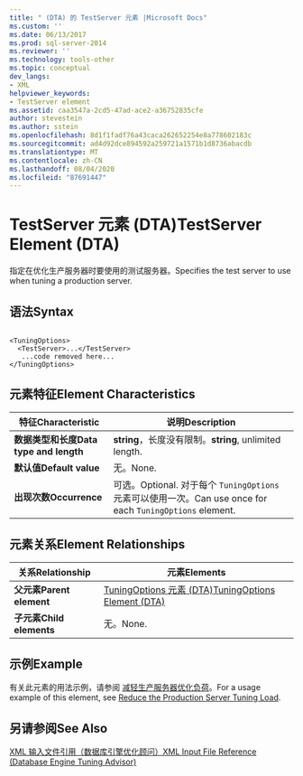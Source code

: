 ```yaml
---
title: " (DTA) 的 TestServer 元素 |Microsoft Docs"
ms.custom: ''
ms.date: 06/13/2017
ms.prod: sql-server-2014
ms.reviewer: ''
ms.technology: tools-other
ms.topic: conceptual
dev_langs:
- XML
helpviewer_keywords:
- TestServer element
ms.assetid: caa3547a-2cd5-47ad-ace2-a36752835cfe
author: stevestein
ms.author: sstein
ms.openlocfilehash: 8d1f1fadf76a43caca262652254e8a778602183c
ms.sourcegitcommit: ad4d92dce894592a259721a1571b1d8736abacdb
ms.translationtype: MT
ms.contentlocale: zh-CN
ms.lasthandoff: 08/04/2020
ms.locfileid: "87691447"
---
```

# <a name="testserver-element-dta"></a><span data-ttu-id="5b0fe-102">TestServer 元素 (DTA)</span><span class="sxs-lookup"><span data-stu-id="5b0fe-102">TestServer Element (DTA)</span></span>
  <span data-ttu-id="5b0fe-103">指定在优化生产服务器时要使用的测试服务器。</span><span class="sxs-lookup"><span data-stu-id="5b0fe-103">Specifies the test server to use when tuning a production server.</span></span>  
  
## <a name="syntax"></a><span data-ttu-id="5b0fe-104">语法</span><span class="sxs-lookup"><span data-stu-id="5b0fe-104">Syntax</span></span>  
  
```  
  
<TuningOptions>  
  <TestServer>...</TestServer>  
   ...code removed here...  
</TuningOptions>  
```  
  
## <a name="element-characteristics"></a><span data-ttu-id="5b0fe-105">元素特征</span><span class="sxs-lookup"><span data-stu-id="5b0fe-105">Element Characteristics</span></span>  
  
|<span data-ttu-id="5b0fe-106">特征</span><span class="sxs-lookup"><span data-stu-id="5b0fe-106">Characteristic</span></span>|<span data-ttu-id="5b0fe-107">说明</span><span class="sxs-lookup"><span data-stu-id="5b0fe-107">Description</span></span>|  
|--------------------|-----------------|  
|<span data-ttu-id="5b0fe-108">**数据类型和长度**</span><span class="sxs-lookup"><span data-stu-id="5b0fe-108">**Data type and length**</span></span>|<span data-ttu-id="5b0fe-109">**string**，长度没有限制。</span><span class="sxs-lookup"><span data-stu-id="5b0fe-109">**string**, unlimited length.</span></span>|  
|<span data-ttu-id="5b0fe-110">**默认值**</span><span class="sxs-lookup"><span data-stu-id="5b0fe-110">**Default value**</span></span>|<span data-ttu-id="5b0fe-111">无。</span><span class="sxs-lookup"><span data-stu-id="5b0fe-111">None.</span></span>|  
|<span data-ttu-id="5b0fe-112">**出现次数**</span><span class="sxs-lookup"><span data-stu-id="5b0fe-112">**Occurrence**</span></span>|<span data-ttu-id="5b0fe-113">可选。</span><span class="sxs-lookup"><span data-stu-id="5b0fe-113">Optional.</span></span> <span data-ttu-id="5b0fe-114">对于每个 `TuningOptions` 元素可以使用一次。</span><span class="sxs-lookup"><span data-stu-id="5b0fe-114">Can use once for each `TuningOptions` element.</span></span>|  
  
## <a name="element-relationships"></a><span data-ttu-id="5b0fe-115">元素关系</span><span class="sxs-lookup"><span data-stu-id="5b0fe-115">Element Relationships</span></span>  
  
|<span data-ttu-id="5b0fe-116">关系</span><span class="sxs-lookup"><span data-stu-id="5b0fe-116">Relationship</span></span>|<span data-ttu-id="5b0fe-117">元素</span><span class="sxs-lookup"><span data-stu-id="5b0fe-117">Elements</span></span>|  
|------------------|--------------|  
|<span data-ttu-id="5b0fe-118">**父元素**</span><span class="sxs-lookup"><span data-stu-id="5b0fe-118">**Parent element**</span></span>|[<span data-ttu-id="5b0fe-119">TuningOptions 元素 (DTA)</span><span class="sxs-lookup"><span data-stu-id="5b0fe-119">TuningOptions Element &#40;DTA&#41;</span></span>](tuningoptions-element-dta.md)|  
|<span data-ttu-id="5b0fe-120">**子元素**</span><span class="sxs-lookup"><span data-stu-id="5b0fe-120">**Child elements**</span></span>|<span data-ttu-id="5b0fe-121">无。</span><span class="sxs-lookup"><span data-stu-id="5b0fe-121">None.</span></span>|  
  
## <a name="example"></a><span data-ttu-id="5b0fe-122">示例</span><span class="sxs-lookup"><span data-stu-id="5b0fe-122">Example</span></span>  
 <span data-ttu-id="5b0fe-123">有关此元素的用法示例，请参阅 [减轻生产服务器优化负荷](../../relational-databases/performance/reduce-the-production-server-tuning-load.md)。</span><span class="sxs-lookup"><span data-stu-id="5b0fe-123">For a usage example of this element, see [Reduce the Production Server Tuning Load](../../relational-databases/performance/reduce-the-production-server-tuning-load.md).</span></span>  
  
## <a name="see-also"></a><span data-ttu-id="5b0fe-124">另请参阅</span><span class="sxs-lookup"><span data-stu-id="5b0fe-124">See Also</span></span>  
 [<span data-ttu-id="5b0fe-125">XML 输入文件引用（数据库引擎优化顾问）</span><span class="sxs-lookup"><span data-stu-id="5b0fe-125">XML Input File Reference &#40;Database Engine Tuning Advisor&#41;</span></span>](xml-input-file-reference-database-engine-tuning-advisor.md)  
  
  
